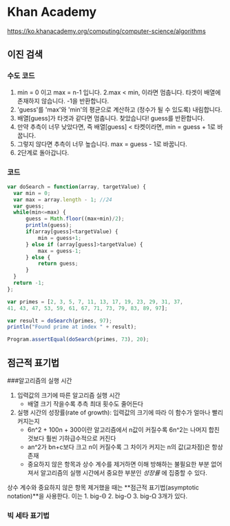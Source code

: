 # Khan Academy
https://ko.khanacademy.org/computing/computer-science/algorithms

## 이진 검색
### 수도 코드
1. min = 0 이고 max = n-1 입니다.
2.max < min, 이라면 멈춥니다. 타겟이 배열에 존재하지 않습니다. -1을 반환합니다.
3. 'guess'를 'max'와 'min'의 평균으로 계산하고 (정수가 될 수 있도록) 내림합니다.
4. 배열[guess]가 타겟과 같다면 멈춥니다. 찾았습니다! guess를 반환합니다.
5. 만약 추측이 너무 낮았다면, 즉 배열[guess] < 타켓이라면, min = guess + 1로 바꿉니다.
6. 그렇지 않다면 추측이 너무 높습니다. max = guess - 1로 바꿉니다.
7. 2단계로 돌아갑니다.

### 코드
```js
var doSearch = function(array, targetValue) {
  var min = 0;
  var max = array.length - 1; //24
  var guess;
  while(min<=max) {
      guess = Math.floor((max+min)/2);
      println(guess);
      if(array[guess]<targetValue) {
          min = guess+1;
      } else if (array[guess]>targetValue) {
          max = guess-1;
      } else {
          return guess;
      }
  }
  return -1;
};

var primes = [2, 3, 5, 7, 11, 13, 17, 19, 23, 29, 31, 37, 
41, 43, 47, 53, 59, 61, 67, 71, 73, 79, 83, 89, 97];

var result = doSearch(primes, 97);
println("Found prime at index " + result);

Program.assertEqual(doSearch(primes, 73), 20);
```

## 점근적 표기법
###알고리즘의 실행 시간
1. 입력값의 크기에 따른 알고리즘 실행 시간
    - 배열 크기 작을수록 추측 최대 횟수도 줄어든다
2. 실행 시간의 성장률(rate of growth): 입력값의 크기에 따라 이 함수가 얼마나 빨리 커지는지
    - 6n^2 + 100n + 300이란 알고리즘에서 n값이 커질수록 6n^2는 나머지 합친것보다 훨씬 기하급수적으로 커진다
    - an^2가 bn+c보다 크고 n이 커질수록 그 차이가 커지는 n의 값(교차점)은 항상 존재
    - 중요하지 않은 항목과 상수 계수를 제거하면 이해 방해하는 불필요한 부분 없어져서 알고리즘의 실행 시간에서 중요한 부분인 *성장률* 에 집중할 수 있다.

상수 계수와 중요하지 않은 항목 제거했을 때는 **점근적 표기법(asymptotic notation)**을 사용한다.
이는 1. big-Θ 2. big-O 3. big-Ω 3개가 있다.

### 빅 세타 표기법

